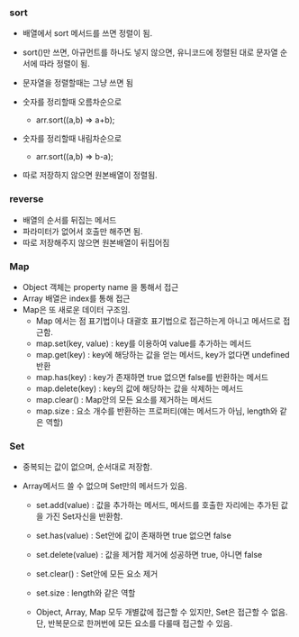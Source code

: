### sort
- 배열에서 sort 메서드를 쓰면 정렬이 됨.
- sort()만 쓰면, 아규먼트를 하나도 넣지 않으면, 유니코드에 정렬된 대로 문자열 순서에 따라 정렬이 됨.
- 문자열을 정렬할때는 그냥 쓰면 됨

- 숫자를 정리할때 오름차순으로
  - arr.sort((a,b) => a+b);
- 숫자를 정리할때 내림차순으로
  - arr.sort((a,b) => b-a);

- 따로 저장하지 않으면 원본배열이 정렬됨.

### reverse
- 배열의 순서를 뒤집는 메서드
- 파라미터가 없어서 호출만 해주면 됨.
- 따로 저장해주지 않으면 원본배열이 뒤집어짐

### Map
- Object 객체는 property name 을 통해서 접근
- Array 배열은 index를 통해 접근
- Map은 또 새로운 데이터 구조임.
  - Map 에서는 점 표기법이나 대괄호 표기법으로 접근하는게 아니고 메서드로 접근함.
  - map.set(key, value) : key를 이용하여 value를 추가하는 메서드
  - map.get(key) : key에 해당하는 값을 얻는 메서드, key가 없다면 undefined반환
  - map.has(key) : key가 존재하면 true 없으면 false를 반환하는 메서드
  - map.delete(key) : key의 값에 해당하는 값을 삭제하는 메서드
  - map.clear() : Map안의 모든 요소를 제거하는 메서드
  - map.size : 요소 개수를 반환하는 프로퍼티(얘는 메서드가 아님, length와 같은 역할)

### Set
- 중복되는 값이 없으며, 순서대로 저장함.
- Array메서드 쓸 수 없으며 Set만의 메서드가 있음.

  - set.add(value) : 값을 추가하는 메서드, 메서드를 호출한 자리에는 추가된 값을 가진 Set자신을 반환함.
  - set.has(value) : Set안에 값이 존재하면 true 없으면 false
  - set.delete(value) : 값을 제거함 제거에 성공하면 true, 아니면 false
  - set.clear() : Set안에 모든 요소 제거
  - set.size : length와 같은 역할

  - Object, Array, Map 모두 개별값에 접근할 수 있지만, Set은 접근할 수 없음. 단, 반복문으로 한꺼번에 모든 요소를 다룰때 접근할 수 있음.